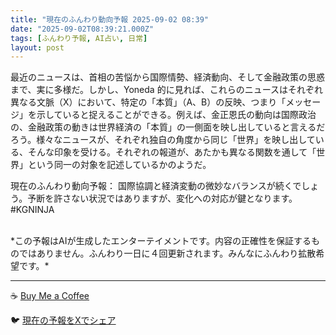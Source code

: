 ```yaml
---
title: "現在のふんわり動向予報 2025-09-02 08:39"
date: "2025-09-02T08:39:21.000Z"
tags: [ふんわり予報, AI占い, 日常]
layout: post
---
```


最近のニュースは、首相の苦悩から国際情勢、経済動向、そして金融政策の思惑まで、実に多様だ。しかし、Yoneda 的に見れば、これらのニュースはそれぞれ異なる文脈（X）において、特定の「本質」（A、B）の反映、つまり「メッセージ」を示していると捉えることができる。例えば、金正恩氏の動向は国際政治の、金融政策の動きは世界経済の「本質」の一側面を映し出していると言えるだろう。様々なニュースが、それぞれ独自の角度から同じ「世界」を映し出している、そんな印象を受ける。それぞれの報道が、あたかも異なる関数を通して「世界」という同一の対象を記述しているかのようだ。


現在のふんわり動向予報：
国際協調と経済変動の微妙なバランスが続くでしょう。予断を許さない状況ではありますが、変化への対応が鍵となります。#KGNINJA

<br>
*この予報はAIが生成したエンターテイメントです。内容の正確性を保証するものではありません。ふんわり一日に４回更新されます。みんなにふんわり拡散希望です。*

---
☕️ [Buy Me a Coffee](https://www.buymeacoffee.com/kgninja)

🐦 [現在の予報をXでシェア](https://twitter.com/intent/tweet?text=%E7%8F%BE%E5%9C%A8%E3%81%AE%E3%81%B5%E3%82%93%E3%82%8F%E3%82%8A%E4%BA%88%E5%A0%B1%3A%20%E3%80%8C%E6%9C%80%E8%BF%91%E3%81%AE%E3%83%8B%E3%83%A5%E3%83%BC%E3%82%B9%E3%81%AF%E3%80%81%E9%A6%96%E7%9B%B8%E3%81%AE%E8%8B%A6%E6%82%A9%E3%81%8B%E3%82%89%E5%9B%BD%E9%9A%9B%E6%83%85%E5%8B%A2%E3%80%81%E7%B5%8C%E6%B8%88%E5%8B%95%E5%90%91%E3%80%81%E3%81%9D%E3%81%97%E3%81%A6%E9%87%91%E8%9E%8D%E6%94%BF%E7%AD%96%E3%81%AE%E6%80%9D%E6%83%91%E3%81%BE%E3%81%A7%E3%80%81%E5%AE%9F%E3%81%AB%E5%A4%9A%E6%A7%98%E3%81%A0%E3%80%82%E3%80%8D%23KGNINJA%20%E7%B6%9A%E3%81%8D%E3%81%AF%E3%83%96%E3%83%AD%E3%82%B0%E3%81%A7%EF%BC%81%F0%9F%91%87&url=https%3A%2F%2Fkg-ninja.github.io%2FFunwariyoso%2F)
